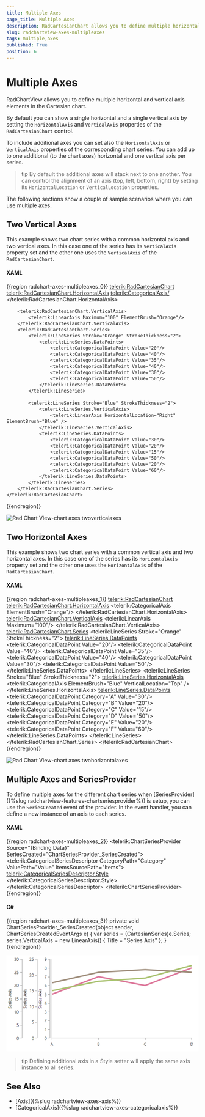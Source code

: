 ```yaml
---
title: Multiple Axes
page_title: Multiple Axes
description: RadCartesianChart allows you to define multiple horizontal and vertical axis.
slug: radchartview-axes-multipleaxes
tags: multiple,axes
published: True
position: 6
---
```


# Multiple Axes

RadChartView allows you to define multiple horizontal and vertical axis elements in the Cartesian chart.

By default you can show a single horizontal and a single vertical axis by setting the `HorizontalAxis` and `VerticalAxis` properties of the `RadCartesianChart` control.

To include additional axes you can set also the `HorizontalAxis` or `VerticalAxis` properties of the corresponding chart series. You can add up to one additional (to the chart axes) horizontal and one vertical axis per series.

>tip By default the additional axes will stack next to one another. You can control the alignment of an axis (top, left, bottom, right) by setting its `HorizontalLocation` or `VerticalLocation` properties.

The following sections show a couple of sample scenarios where you can use multiple axes.

## Two Vertical Axes

This example shows two chart series with a common horizontal axis and two vertical axes. In this case one of the series has its `VerticalAxis` property set and the other one uses the `VerticalAxis` of the `RadCartesianChart`. 

#### __XAML__ 
{{region radchart-axes-multipleaxes_0}}
	 <telerik:RadCartesianChart>
		<telerik:RadCartesianChart.HorizontalAxis>
			<telerik:CategoricalAxis/>
		</telerik:RadCartesianChart.HorizontalAxis>
	
		<telerik:RadCartesianChart.VerticalAxis>
			<telerik:LinearAxis Maximum="100" ElementBrush="Orange"/>
		</telerik:RadCartesianChart.VerticalAxis>
		<telerik:RadCartesianChart.Series>
			<telerik:LineSeries Stroke="Orange" StrokeThickness="2">
				<telerik:LineSeries.DataPoints>
					<telerik:CategoricalDataPoint Value="20"/>
					<telerik:CategoricalDataPoint Value="40"/>
					<telerik:CategoricalDataPoint Value="35"/>
					<telerik:CategoricalDataPoint Value="40"/>
					<telerik:CategoricalDataPoint Value="30"/>
					<telerik:CategoricalDataPoint Value="50"/>
				</telerik:LineSeries.DataPoints>
			</telerik:LineSeries>
			
			<telerik:LineSeries Stroke="Blue" StrokeThickness="2">
				<telerik:LineSeries.VerticalAxis>
					<telerik:LinearAxis HorizontalLocation="Right" ElementBrush="Blue" />
				</telerik:LineSeries.VerticalAxis>
				<telerik:LineSeries.DataPoints>
					<telerik:CategoricalDataPoint Value="30"/>
					<telerik:CategoricalDataPoint Value="20"/>
					<telerik:CategoricalDataPoint Value="15"/>
					<telerik:CategoricalDataPoint Value="50"/>
					<telerik:CategoricalDataPoint Value="20"/>
					<telerik:CategoricalDataPoint Value="60"/>
				</telerik:LineSeries.DataPoints>
			</telerik:LineSeries>
		</telerik:RadCartesianChart.Series>
	</telerik:RadCartesianChart>
{{endregion}}

![Rad Chart View-chart axes twoverticalaxes](images/RadChartView-chart_axes_twoverticalaxes.PNG)

## Two Horizontal Axes

This example shows two chart series with a common vertical axis and two horizontal axes. In this case one of the series has its `HorizontalAxis` property set and the other one uses the `HorizontalAxis` of the `RadCartesianChart`. 

#### __XAML__  
{{region radchart-axes-multipleaxes_1}}
	<telerik:RadCartesianChart>
	    <telerik:RadCartesianChart.HorizontalAxis>
	        <telerik:CategoricalAxis ElementBrush="Orange"/>
	    </telerik:RadCartesianChart.HorizontalAxis>	
	    <telerik:RadCartesianChart.VerticalAxis>
	        <telerik:LinearAxis Maximum="100"/>
	    </telerik:RadCartesianChart.VerticalAxis>	
	    <telerik:RadCartesianChart.Series>
	        <telerik:LineSeries Stroke="Orange" StrokeThickness="2">
	            <telerik:LineSeries.DataPoints>
	                <telerik:CategoricalDataPoint Value="20"/>
	                <telerik:CategoricalDataPoint Value="40"/>
	                <telerik:CategoricalDataPoint Value="35"/>
	                <telerik:CategoricalDataPoint Value="40"/>
	                <telerik:CategoricalDataPoint Value="30"/>
	                <telerik:CategoricalDataPoint Value="50"/>
	            </telerik:LineSeries.DataPoints>
	        </telerik:LineSeries>
	        <telerik:LineSeries Stroke="Blue" StrokeThickness="2">
	            <telerik:LineSeries.HorizontalAxis>
	                <telerik:CategoricalAxis ElementBrush="Blue" VerticalLocation="Top" />
	            </telerik:LineSeries.HorizontalAxis>
	            <telerik:LineSeries.DataPoints>
	                <telerik:CategoricalDataPoint Category="A" Value="30"/>
	                <telerik:CategoricalDataPoint Category="B" Value="20"/>
	                <telerik:CategoricalDataPoint Category="C" Value="15"/>
	                <telerik:CategoricalDataPoint Category="D" Value="50"/>
	                <telerik:CategoricalDataPoint Category="E" Value="20"/>
	                <telerik:CategoricalDataPoint Category="F" Value="60"/>
	            </telerik:LineSeries.DataPoints>
	        </telerik:LineSeries>
	    </telerik:RadCartesianChart.Series>
	</telerik:RadCartesianChart>
{{endregion}}

![Rad Chart View-chart axes twohorizontalaxes](images/RadChartView-chart_axes_twohorizontalaxes.PNG)

## Multiple Axes and SeriesProvider

To define multiple axes for the different chart series when [SeriesProvider]({%slug radchartview-features-chartseriesprovider%}) is setup, you can use the `SeriesCreated` event of the provider. In the event handler, you can define a new instance of an axis to each series.

#### __XAML__  
{{region radchart-axes-multipleaxes_2}}
	<telerik:ChartSeriesProvider Source="{Binding Data}" 
								 SeriesCreated="ChartSeriesProvider_SeriesCreated">
		<telerik:CategoricalSeriesDescriptor CategoryPath="Category"
											 ValuePath="Value"
											 ItemsSourcePath="Items">
			<telerik:CategoricalSeriesDescriptor.Style>
				<Style TargetType="telerik:LineSeries">
					<Setter Property="StrokeThickness" Value="4" />                                    
				</Style>
			</telerik:CategoricalSeriesDescriptor.Style>
		</telerik:CategoricalSeriesDescriptor>
	</telerik:ChartSeriesProvider>
{{endregion}}

#### __C#__  
{{region radchart-axes-multipleaxes_3}}
	private void ChartSeriesProvider_SeriesCreated(object sender, ChartSeriesCreatedEventArgs e)
	{
		var series = (CartesianSeries)e.Series;
		series.VerticalAxis = new LinearAxis() { Title = "Series Axis" };
	}
{{endregion}}

![WPF RadChartView with Multiple Axes](images/radchartview-axes-multipleaxes-0.png)

>tip Defining additional axis in a Style setter will apply the same axis instance to all series. 

## See Also

* [Axis]({%slug radchartview-axes-axis%})
* [CategoricalAxis]({%slug radchartview-axes-categoricalaxis%})
